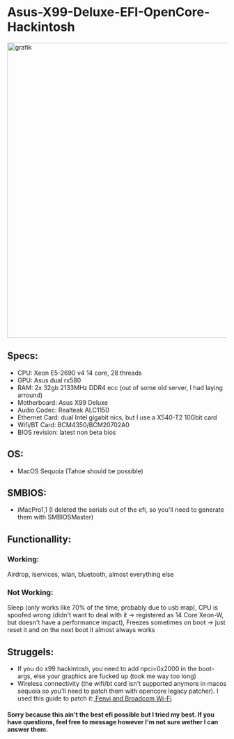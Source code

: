 # Asus-X99-Deluxe-EFI-OpenCore-Hackintosh

<img width="1080" height="675" alt="grafik" src="https://github.com/user-attachments/assets/c1ff1427-93e5-44fa-9379-03506a0abba1" />


## Specs:
- CPU: Xeon E5-2690 v4 14 core, 28 threads
- GPU: Asus dual rx580
- RAM: 2x 32gb 2133MHz DDR4 ecc (out of some old server, I had laying arround)
- Motherboard: Asus X99 Deluxe
- Audio Codec: Realteak ALC1150
- Ethernet Card: dual Intel gigabit nics, but I use a X540-T2 10Gbit card
- Wifi/BT Card: BCM4350/BCM20702A0
- BIOS revision: latest non beta bios


## OS:
- MacOS Sequoia (Tahoe should be possible)

## SMBIOS:
- iMacPro1,1 (I deleted the serials out of the efi, so you'll need to generate them with SMBIOSMaster)


## Functionallity:
### Working:
Airdrop, iservices, wlan, bluetooth, almost everything else
### Not Working:
Sleep (only works like 70% of the time, probably due to usb map), CPU is spoofed wrong (didn't want to deal with it -> registered as 14 Core Xeon-W, but doesn't have a performance impact), Freezes sometimes on boot -> just reset it and on the next boot it almost always works


## Struggels:
- If you do x99 hackintosh, you need to add npci=0x2000 in the boot-args, else your graphics are fucked up (took me way too long)
- Wireless connectivity (the wifi/bt card isn't supported anymore in macos sequoia so you'll need to patch them with opencore legacy patcher). I used this guide to patch it:[ Fenvi and Broadcom Wi-Fi](https://github.com/perez987/macOS-15-Sequoia-on-z390-with-OpenCore?tab=readme-ov-file#fenvi-and-broadcom-wi-fi)


#### Sorry because this ain't the best efi possible but I tried my best. If you have questions, feel free to message however I'm not sure wether I can answer them.
